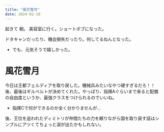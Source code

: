 ```yaml
---
title: "風花雪月"
date: 2024-02-10
---
```


起きて
朝。
美容室に行く。ショートボブになった。

ドタキャンだったり、機会損失だったり。何してるねんとなった。
- でも、元気そうで嬉しかった。

# 風花雪月

今日は王都フェルディアを取り戻した。機械兵みたいなやつ硬すぎるだろ！！後、最後はギルベルトが決めてくれた。やっぱり、指揮Aぐらいまで来ると配備の自由度というか、最強クラスをつけられるのでいいね。
- 指揮Cで何ができるのか全く分かりませんが...

後、王位を追われたディミトリが仲間たちの力を頼りながら国を取り戻す話はシンプルにアツくてちょっと涙が出たかもしれない。